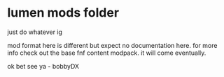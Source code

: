 # lumen mods folder

just do whatever ig

mod format here is different but expect no documentation here. for more info check out the base fnf content modpack. it will come eventually.

ok bet see ya - bobbyDX
